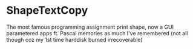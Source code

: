 # ShapeTextCopy
 The most famous programming assignment print shape, now a GUI parametered apps ft. Pascal memories as much I've remembered (not all though coz my 1st time harddisk burned irrecoverable)
